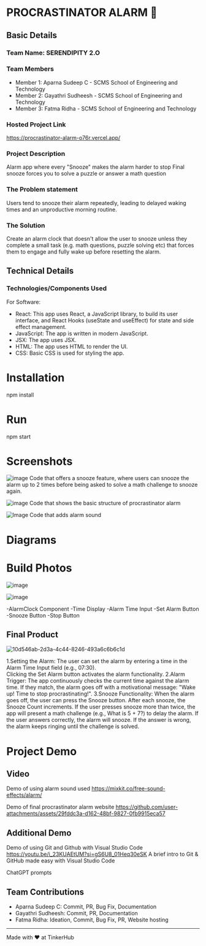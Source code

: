   # PROCRASTINATOR ALARM 🎯


## Basic Details
### Team Name: SERENDIPITY 2.O


### Team Members
- Member 1: Aparna Sudeep C - SCMS School of Engineering and Technology
- Member 2: Gayathri Sudheesh - SCMS School of Engineering and Technology
- Member 3: Fatma Ridha - SCMS School of Engineering and Technology

### Hosted Project Link
https://procrastinator-alarm-o76r.vercel.app/

### Project Description
Alarm app where every "Snooze" makes the alarm harder to stop
Final snooze forces you to solve a puzzle or answer a math question

### The Problem statement
Users tend to snooze their alarm repeatedly, leading to delayed waking times and an unproductive morning routine.

### The Solution
Create an alarm clock that doesn't allow the user to snooze unless they complete a small task (e.g. math questions, puzzle solving etc) that forces them to engage and fully wake up before resetting the alarm.

## Technical Details
### Technologies/Components Used
For Software:
- React: This app uses React, a JavaScript library, to build its user interface, and React Hooks (useState and useEffect) for state and side effect management.
- JavaScript: The app is written in modern JavaScript.
- JSX: The app uses JSX.
- HTML: The app uses HTML to render the UI.
- CSS: Basic CSS is used for styling the app.
  
# Installation
  npm install 

# Run
  npm start

# Screenshots 

![image](https://github.com/user-attachments/assets/23590b98-fcf2-4c91-924e-253bd87b050d)
Code that offers a snooze feature, where users can snooze the alarm up to 2 times before being asked to solve a math challenge to snooze again.

![image](https://github.com/user-attachments/assets/609902be-1875-4733-beef-b7926e146a6f)
Code that shows the basic structure of procrastinator alarm

![Image](https://github.com/user-attachments/assets/e93ff049-5e58-4741-a8d9-6d3fad615488)
Code that adds alarm sound

# Diagrams

# Build Photos

![image](https://github.com/user-attachments/assets/d30193ae-f7d6-489b-9c07-d64aebb2f4df)

![image](https://github.com/user-attachments/assets/f70d39fe-8c53-41d2-9201-d149504f4165)

-AlarmClock Component
-Time Display
-Alarm Time Input
-Set Alarm Button
-Snooze Button
-Stop Button


## Final Product
![10d546ab-2d3a-4c44-8246-493a6c6b6c1d](https://github.com/user-attachments/assets/5a7e9b0b-ef08-4717-8c68-3478d40b1342)

1.Setting the Alarm:
     The user can set the alarm by entering a time in the Alarm Time Input field (e.g., 07:30).   
     Clicking the Set Alarm button activates the alarm functionality.
2.Alarm Trigger:
     The app continuously checks the current time against the alarm time. 
     If they match, the alarm goes off with a motivational message: "Wake up! Time to stop procrastinating!".
3.Snooze Functionality:
     When the alarm goes off, the user can press the Snooze button.
     After each snooze, the Snooze Count increments. If the user presses snooze more than twice, the app will present a math challenge (e.g., What is 5 + 7?) to delay the alarm.
     If the user answers correctly, the alarm will snooze. If the answer is wrong, the alarm keeps ringing until the challenge is solved.


# Project Demo
## Video

Demo of using alarm sound used
https://mixkit.co/free-sound-effects/alarm/

Demo of final procrastinator alarm website
https://github.com/user-attachments/assets/29fddc3a-d162-48bf-9827-0fb9915eca57

## Additional Demo

Demo of using Git and Github with Visual Studio Code
https://youtu.be/i_23KUAEtUM?si=gS6U8_01Heq30eSK
A brief intro to Git & GitHub made easy with Visual Studio Code

ChatGPT prompts


## Team Contributions
- Aparna Sudeep C: Commit, PR, Bug Fix, Documentation
- Gayathri Sudheesh: Commit, PR, Documentation
- Fatma Ridha: Ideation, Commit, Bug Fix, PR, Website hosting

---
Made with ❤️ at TinkerHub
